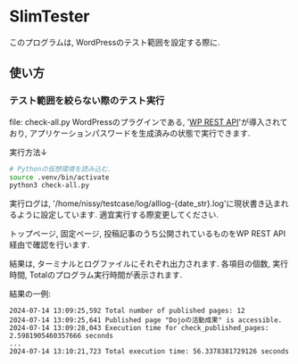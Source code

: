 # SlimTester

<p>このプログラムは, WordPressのテスト範囲を設定する際に.</p>

## 使い方

### テスト範囲を絞らない際のテスト実行
file: check-all.py
WordPressのプラグインである, '[WP REST API](https://ja.wp-api.org/)'が導入されており, アプリケーションパスワードを生成済みの状態で実行できます.

実行方法↓

```bash
# Pythonの仮想環境を読み込む.
source .venv/bin/activate
python3 check-all.py
```
実行ログは, '/home/nissy/testcase/log/alllog-{date_str}.log'に現状書き込まれるように設定しています. 適宜実行する際変更してください.

トップページ, 固定ページ, 投稿記事のうち公開されているものをWP REST API経由で確認を行います.

結果は, ターミナルとログファイルにそれぞれ出力されます.
各項目の個数, 実行時間, Totalのプログラム実行時間が表示されます.

結果の一例:
```
2024-07-14 13:09:25,592 Total number of published pages: 12
2024-07-14 13:09:25,641 Published page "Dojoの活動成果" is accessible.
2024-07-14 13:09:28,043 Execution time for check_published_pages: 2.5981905460357666 seconds
...
2024-07-14 13:10:21,723 Total execution time: 56.3378381729126 seconds

```

